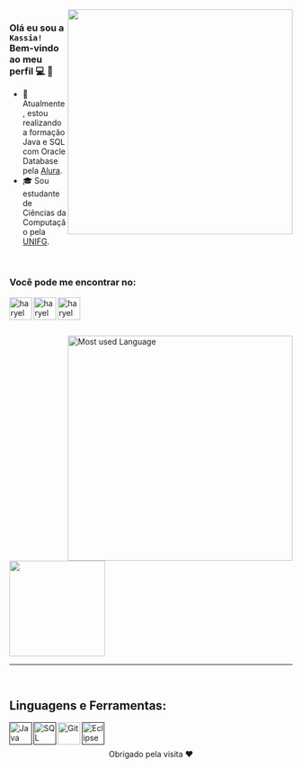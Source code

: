 <img align="right" width="400" src="https://blog.trello.com/hs-fs/hubfs/Trello%20Beginners/spongebob.gif?width=360&name=spongebob.gif" />


### Olá eu sou a `Kassia!` Bem-vindo ao meu perfil 💻 👧


- :rocket: Atualmente, estou realizando a formação Java e SQL com Oracle Database pela [Alura](https://www.alura.com.br).
- :mortar_board: Sou estudante de Ciências da Computação pela [UNIFG](https://unifg.edu.br/).

<br />


### Você pode me encontrar no: 
[<img align="left" alt="haryel gillet ramalho | LinkedIn" width="40px" src="https://cdn3.iconfinder.com/data/icons/free-social-icons/67/linkedin_circle_color-256.png" />][linkedin]
[<img align="left" alt="haryel gillet ramalho | Github" width="40px" src="https://cdn4.iconfinder.com/data/icons/social-media-logos-6/512/71-github-512.png" />][github]
[<img align="left" alt="haryel gillet ramalho | E-mail" width="40px" src="https://cdn2.iconfinder.com/data/icons/social-icons-circular-color/512/gmail-256.png" />][gmail]

<br />
<br />
<br />
<br />


<img align="right" width="400" src="https://github-readme-stats.vercel.app/api/top-langs/?username=KassiaOliveira&layout=compact&theme=algolia" alt="Most used Language" />

<div align="left">
<span>
  <img height="170em" src="https://github-readme-stats.vercel.app/api?username=KassiaOliveira&show_icons=true&include_all_commits=true&count_private=true&theme=slateorange&icon_color=#268bd2&title_color=#268bd2&custom_title=Amaury Erik Nathan GitHub Stats"/>
</span>


---
<br>

## Linguagens e Ferramentas:

<div>
  <a href=""> 
    <img align="left" alt="Java" width="40px" src="https://cdn4.iconfinder.com/data/icons/logos-and-brands/512/181_Java_logo_logos-256.png" /> 
  </a>
  <a href="">
    <img align="left" alt="SQL" width="40px" src="https://cdn1.iconfinder.com/data/icons/hawcons/32/699166-icon-89-document-file-sql-256.png" />
  </a>
  <a src="">
       <img align="left" alt="Git" width="40px" src="https://cdn3.iconfinder.com/data/icons/social-media-2169/24/social_media_social_media_logo_git-256.png" />
    </a>
  <a href="">
    <img align="left" alt="Eclipse" width="40px" src="https://cdn2.iconfinder.com/data/icons/metro-uinvert-dock/256/Eclipse.png" />
  </a>
  
<div/>
  
 <br/><br/>

<div align="center" >
   <p> Obrigado pela visita ❤️</p>
</div>
 
[linkedin]: https://www.linkedin.com/in/kassiaosilva
[github]: https://github.com/KassiaOliveira
[gmail]: mailto:kassiaoliveira998@gmail.com

